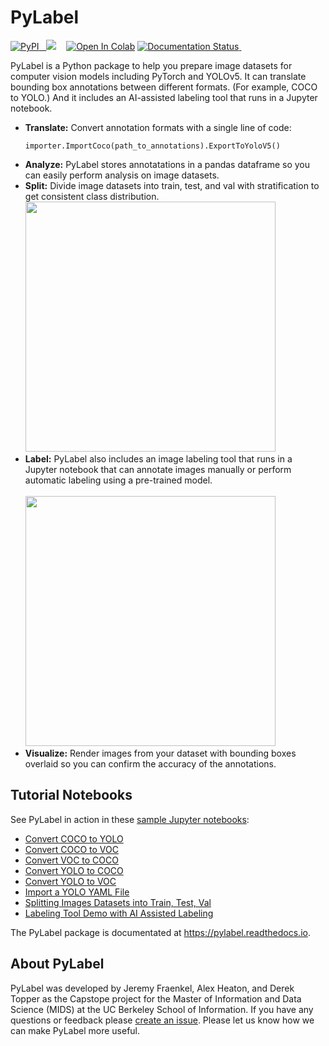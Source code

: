 # PyLabel 

<a href="https://pypi.org/project/pylabel/">
<img alt="PyPI" src="https://img.shields.io/pypi/v/pylabel?color=gre">&nbsp;&nbsp;
<img src="https://img.shields.io/pypi/dm/pylabel?style=plastic"></a>
&nbsp;&nbsp;
<a href="https://colab.research.google.com/github/pylabel-project/samples/blob/main/coco2voc.ipynb" target="_parent"><img src="https://colab.research.google.com/assets/colab-badge.svg" alt="Open In Colab"/></a>

<a href='https://pylabel.readthedocs.io/en/latest/?badge=latest'>
    <img src='https://readthedocs.org/projects/pylabel/badge/?version=latest' alt='Documentation Status' />
</a>
&nbsp;&nbsp;&nbsp;

<p><p>
PyLabel is a Python package to help you prepare image datasets for computer vision models including PyTorch and YOLOv5. It can translate bounding box annotations between different formats. (For example, COCO to YOLO.) And it includes an AI-assisted labeling tool that runs in a Jupyter notebook. 

-	**Translate:** Convert annotation formats with a single line of code: 
    ```
    importer.ImportCoco(path_to_annotations).ExportToYoloV5()
    ```
-	**Analyze:** PyLabel stores annotatations in a pandas dataframe so you can easily perform analysis on image datasets. 
-	**Split:** Divide image datasets into train, test, and val with stratification to get consistent class distribution.  <br><img src="https://raw.githubusercontent.com/pylabel-project/datasets_models/main/pylabel_assets/train_test_split.png" width=400>
-  **Label:** PyLabel also includes an image labeling tool that runs in a Jupyter notebook that can annotate images manually or perform automatic labeling using a pre-trained model.<br><br><img src="https://raw.githubusercontent.com/pylabel-project/datasets_models/main/pylabel_assets/pylaber_screenshot.png" width=400>
-	**Visualize:** Render images from your dataset with bounding boxes overlaid so you can confirm the accuracy of the annotations. 


## Tutorial Notebooks
See PyLabel in action in these [sample Jupyter notebooks](https://github.com/pylabel-project/samples/):<br>
- [Convert COCO to YOLO](https://github.com/pylabel-project/samples/blob/main/coco2yolov5.ipynb)
- [Convert COCO to VOC](https://github.com/pylabel-project/samples/blob/main/coco2voc.ipynb)
- [Convert VOC to COCO](https://github.com/pylabel-project/samples/blob/main/voc2coco.ipynb)
- [Convert YOLO to COCO](https://github.com/pylabel-project/samples/blob/main/yolo2coco.ipynb)
- [Convert YOLO to VOC](https://github.com/pylabel-project/samples/blob/main/yolo2voc.ipynb)
- [Import a YOLO YAML File](https://github.com/pylabel-project/samples/blob/main/yolo_with_yaml_importer.ipynb) 
- [Splitting Images Datasets into Train, Test, Val](https://github.com/pylabel-project/samples/blob/main/dataset_splitting.ipynb)
- [Labeling Tool Demo with AI Assisted Labeling](https://github.com/pylabel-project/samples/blob/main/pylabeler.ipynb)

The PyLabel package is documentated at https://pylabel.readthedocs.io. 

## About PyLabel 
PyLabel was developed by Jeremy Fraenkel, Alex Heaton, and Derek Topper as the Capstope project for the Master of Information and Data Science (MIDS) at the UC Berkeley School of Information. If you have any questions or feedback please [create an issue](https://github.com/pylabel-project/pylabel/issues). Please let us know how we can make PyLabel more useful. 